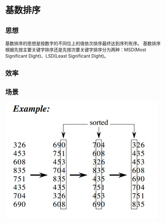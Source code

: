 # 基数排序
## 思想
基数排序的思想是按数字的不同位上的值依次排序最终达到序列有序。
基数排序根据先按主要关键字排序还是先按次要关键字排序分为两种：MSD(Most Significant Dight)、LSD(Least Significant Dight)。

## 效率


## 场景


![RadixSort](./RadixSort.png)
